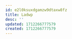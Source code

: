 ```yaml
---
id: e2l0ksuxdgamzw9dtaxw8fz
title: Ladwp
desc: ''
updated: 1712266777579
created: 1712266777579
---
```

